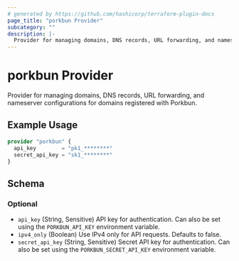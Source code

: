 ```yaml
---
# generated by https://github.com/hashicorp/terraform-plugin-docs
page_title: "porkbun Provider"
subcategory: ""
description: |-
  Provider for managing domains, DNS records, URL forwarding, and nameserver configurations for domains registered with Porkbun.
---
```


# porkbun Provider

Provider for managing domains, DNS records, URL forwarding, and nameserver configurations for domains registered with Porkbun.

## Example Usage

```terraform
provider "porkbun" {
  api_key        = "pk1_********"
  secret_api_key = "sk1_********"
}
```

<!-- schema generated by tfplugindocs -->
## Schema

### Optional

- `api_key` (String, Sensitive) API key for authentication. Can also be set using the `PORKBUN_API_KEY` environment variable.
- `ipv4_only` (Boolean) Use IPv4 only for API requests. Defaults to false.
- `secret_api_key` (String, Sensitive) Secret API key for authentication. Can also be set using the `PORKBUN_SECRET_API_KEY` environment variable.
